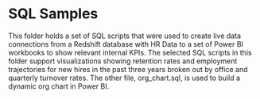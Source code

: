 # SQL Samples

This folder holds a set of SQL scripts that were used to create live data connections from a Redshift database with HR Data to a set of Power BI workbooks to show relevant internal KPIs. The selected SQL scripts in this folder support visualizations showing retention rates and employment trajectories for new hires in the past three years broken out by office and quarterly turnover rates. The other file, org_chart.sql, is used to build a dynamic org chart in Power BI.